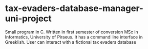 # tax-evaders-database-manager-uni-project
Small program in C. Written in first semester of conversion MSc in Informatics, University of Piraeus.
It has a command line interface in Greeklish.
User can interact with a fictional tax evaders database
